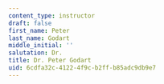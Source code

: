 ```yaml
---
content_type: instructor
draft: false
first_name: Peter
last_name: Godart
middle_initial: ''
salutation: Dr.
title: Dr. Peter Godart
uid: 6cdfa32c-4122-4f9c-b2ff-b85adc9db9e7
---
```

